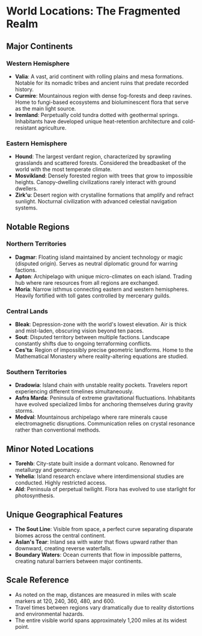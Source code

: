 # World Locations: The Fragmented Realm

## Major Continents

### Western Hemisphere
- **Valia**: A vast, arid continent with rolling plains and mesa formations. Notable for its nomadic tribes and ancient ruins that predate recorded history.
- **Curmire**: Mountainous region with dense fog-forests and deep ravines. Home to fungi-based ecosystems and bioluminescent flora that serve as the main light source.
- **Iremland**: Perpetually cold tundra dotted with geothermal springs. Inhabitants have developed unique heat-retention architecture and cold-resistant agriculture.

### Eastern Hemisphere
- **Hound**: The largest verdant region, characterized by sprawling grasslands and scattered forests. Considered the breadbasket of the world with the most temperate climate.
- **Mosvikland**: Densely forested region with trees that grow to impossible heights. Canopy-dwelling civilizations rarely interact with ground dwellers.
- **Zirk'u**: Desert region with crystalline formations that amplify and refract sunlight. Nocturnal civilization with advanced celestial navigation systems.

## Notable Regions

### Northern Territories
- **Dagmar**: Floating island maintained by ancient technology or magic (disputed origin). Serves as neutral diplomatic ground for warring factions.
- **Apton**: Archipelago with unique micro-climates on each island. Trading hub where rare resources from all regions are exchanged.
- **Moria**: Narrow isthmus connecting eastern and western hemispheres. Heavily fortified with toll gates controlled by mercenary guilds.

### Central Lands
- **Bleak**: Depression-zone with the world's lowest elevation. Air is thick and mist-laden, obscuring vision beyond ten paces.
- **Sout**: Disputed territory between multiple factions. Landscape constantly shifts due to ongoing terraforming conflicts.
- **Ces'ta**: Region of impossibly precise geometric landforms. Home to the Mathematical Monastery where reality-altering equations are studied.

### Southern Territories
- **Dradowia**: Island chain with unstable reality pockets. Travelers report experiencing different timelines simultaneously.
- **Asfra Marda**: Peninsula of extreme gravitational fluctuations. Inhabitants have evolved specialized limbs for anchoring themselves during gravity storms.
- **Medval**: Mountainous archipelago where rare minerals cause electromagnetic disruptions. Communication relies on crystal resonance rather than conventional methods.

## Minor Noted Locations
- **Torehb**: City-state built inside a dormant volcano. Renowned for metallurgy and geomancy.
- **Yehelia**: Island research enclave where interdimensional studies are conducted. Highly restricted access.
- **Ald**: Peninsula of perpetual twilight. Flora has evolved to use starlight for photosynthesis.

## Unique Geographical Features
- **The Sout Line**: Visible from space, a perfect curve separating disparate biomes across the central continent.
- **Aslan's Tear**: Inland sea with water that flows upward rather than downward, creating reverse waterfalls.
- **Boundary Waters**: Ocean currents that flow in impossible patterns, creating natural barriers between major continents.

## Scale Reference
- As noted on the map, distances are measured in miles with scale markers at 120, 240, 360, 480, and 600.
- Travel times between regions vary dramatically due to reality distortions and environmental hazards.
- The entire visible world spans approximately 1,200 miles at its widest point.